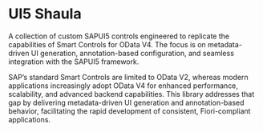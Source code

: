 # UI5 Shaula

A collection of custom SAPUI5 controls engineered to replicate the capabilities of Smart Controls for OData V4. The focus is on metadata-driven UI generation, annotation-based configuration, and seamless integration with the SAPUI5 framework.

SAP’s standard Smart Controls are limited to OData V2, whereas modern applications increasingly adopt OData V4 for enhanced performance, scalability, and advanced backend capabilities. This library addresses that gap by delivering metadata-driven UI generation and annotation-based behavior, facilitating the rapid development of consistent, Fiori-compliant applications.